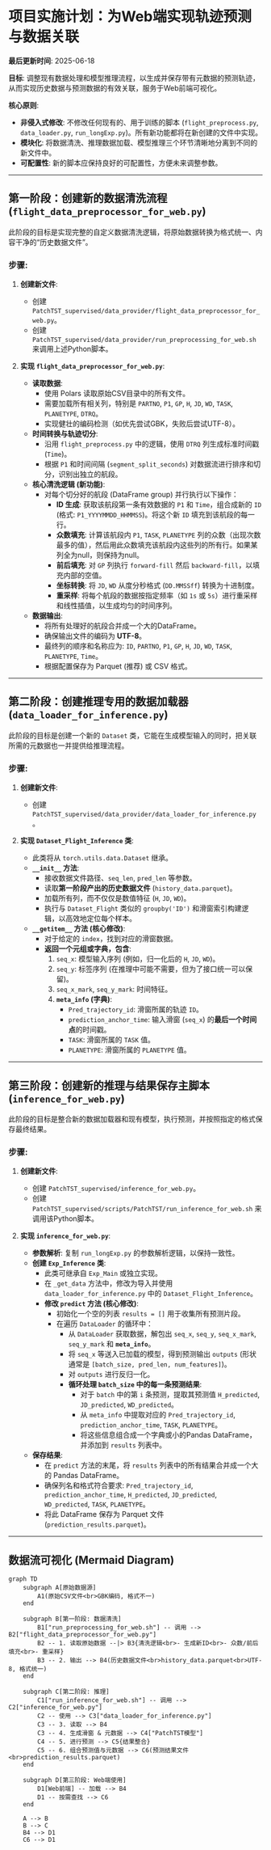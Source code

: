 # 项目实施计划：为Web端实现轨迹预测与数据关联

**最后更新时间**: 2025-06-18

**目标**: 调整现有数据处理和模型推理流程，以生成并保存带有元数据的预测轨迹，从而实现历史数据与预测数据的有效关联，服务于Web前端可视化。

**核心原则**:

*   **非侵入式修改**: 不修改任何现有的、用于训练的脚本 (`flight_preprocess.py`, `data_loader.py`, `run_longExp.py`)。所有新功能都将在新创建的文件中实现。
*   **模块化**: 将数据清洗、推理数据加载、模型推理三个环节清晰地分离到不同的新文件中。
*   **可配置性**: 新的脚本应保持良好的可配置性，方便未来调整参数。

---

## 第一阶段：创建新的数据清洗流程 (`flight_data_preprocessor_for_web.py`)

此阶段的目标是实现完整的自定义数据清洗逻辑，将原始数据转换为格式统一、内容干净的“历史数据文件”。

### 步骤:

1.  **创建新文件**:
    *   创建 `PatchTST_supervised/data_provider/flight_data_preprocessor_for_web.py`。
    *   创建 `PatchTST_supervised/data_provider/run_preprocessing_for_web.sh` 来调用上述Python脚本。

2.  **实现 `flight_data_preprocessor_for_web.py`**:
    *   **读取数据**:
        *   使用 Polars 读取原始CSV目录中的所有文件。
        *   需要加载所有相关列，特别是 `PARTNO`, `P1`, `GP`, `H`, `JD`, `WD`, `TASK`, `PLANETYPE`, `DTRQ`。
        *   实现健壮的编码检测（如优先尝试GBK，失败后尝试UTF-8）。
    *   **时间转换与轨迹切分**:
        *   沿用 `flight_preprocess.py` 中的逻辑，使用 `DTRQ` 列生成标准时间戳 (`Time`)。
        *   根据 `P1` 和时间间隔 (`segment_split_seconds`) 对数据流进行排序和切分，识别出独立的航段。
    *   **核心清洗逻辑 (新功能)**:
        *   对每个切分好的航段 (DataFrame group) 并行执行以下操作：
            *   **ID 生成**: 获取该航段第一条有效数据的 `P1` 和 `Time`，组合成新的 `ID` (格式: `P1_YYYYMMDD_HHMMSS`)。将这个新 `ID` 填充到该航段的每一行。
            *   **众数填充**: 计算该航段内 `P1`, `TASK`, `PLANETYPE` 列的众数（出现次数最多的值），然后用此众数填充该航段内这些列的所有行。如果某列全为null，则保持为null。
            *   **前后填充**: 对 `GP` 列执行 `forward-fill` 然后 `backward-fill`，以填充内部的空值。
            *   **坐标转换**: 将 `JD`, `WD` 从度分秒格式 (`DD.MMSSff`) 转换为十进制度。
            *   **重采样**: 将每个航段的数据按指定频率（如 `1s` 或 `5s`）进行重采样和线性插值，以生成均匀的时间序列。
    *   **数据输出**:
        *   将所有处理好的航段合并成一个大的DataFrame。
        *   确保输出文件的编码为 **UTF-8**。
        *   最终列的顺序和名称应为: `ID`, `PARTNO`, `P1`, `GP`, `H`, `JD`, `WD`, `TASK`, `PLANETYPE`, `Time`。
        *   根据配置保存为 Parquet (推荐) 或 CSV 格式。

---

## 第二阶段：创建推理专用的数据加载器 (`data_loader_for_inference.py`)

此阶段的目标是创建一个新的 `Dataset` 类，它能在生成模型输入的同时，把关联所需的元数据也一并提供给推理流程。

### 步骤:

1.  **创建新文件**:
    *   创建 `PatchTST_supervised/data_provider/data_loader_for_inference.py`。

2.  **实现 `Dataset_Flight_Inference` 类**:
    *   此类将从 `torch.utils.data.Dataset` 继承。
    *   **`__init__` 方法**:
        *   接收数据文件路径、`seq_len`, `pred_len` 等参数。
        *   读取**第一阶段产出的历史数据文件** (`history_data.parquet`)。
        *   加载所有列，而不仅仅是数值特征 (`H`, `JD`, `WD`)。
        *   执行与 `Dataset_Flight` 类似的 `groupby('ID')` 和滑窗索引构建逻辑，以高效地定位每个样本。
    *   **`__getitem__` 方法 (核心修改)**:
        *   对于给定的 `index`，找到对应的滑窗数据。
        *   **返回一个元组或字典，包含**:
            1.  `seq_x`: 模型输入序列 (例如，归一化后的 `H`, `JD`, `WD`)。
            2.  `seq_y`: 标签序列 (在推理中可能不需要，但为了接口统一可以保留)。
            3.  `seq_x_mark`, `seq_y_mark`: 时间特征。
            4.  **`meta_info` (字典)**:
                *   `Pred_trajectory_id`: 滑窗所属的轨迹 `ID`。
                *   `prediction_anchor_time`: 输入滑窗 (`seq_x`) 的**最后一个时间点**的时间戳。
                *   `TASK`: 滑窗所属的 `TASK` 值。
                *   `PLANETYPE`: 滑窗所属的 `PLANETYPE` 值。

---

## 第三阶段：创建新的推理与结果保存主脚本 (`inference_for_web.py`)

此阶段的目标是整合新的数据加载器和现有模型，执行预测，并按照指定的格式保存最终结果。

### 步骤:

1.  **创建新文件**:
    *   创建 `PatchTST_supervised/inference_for_web.py`。
    *   创建 `PatchTST_supervised/scripts/PatchTST/run_inference_for_web.sh` 来调用该Python脚本。

2.  **实现 `inference_for_web.py`**:
    *   **参数解析**: 复制 `run_longExp.py` 的参数解析逻辑，以保持一致性。
    *   **创建 `Exp_Inference` 类**:
        *   此类可继承自 `Exp_Main` 或独立实现。
        *   在 `_get_data` 方法中，修改为导入并使用 `data_loader_for_inference.py` 中的 `Dataset_Flight_Inference`。
        *   **修改 `predict` 方法 (核心修改)**:
            *   初始化一个空的列表 `results = []` 用于收集所有预测片段。
            *   在遍历 `DataLoader` 的循环中：
                *   从 `DataLoader` 获取数据，解包出 `seq_x`, `seq_y`, `seq_x_mark`, `seq_y_mark` 和 **`meta_info`**。
                *   将 `seq_x` 等送入已加载的模型，得到预测输出 `outputs` (形状通常是 `[batch_size, pred_len, num_features]`)。
                *   对 `outputs` 进行反归一化。
                *   **循环处理 `batch_size` 中的每一条预测结果**:
                    *   对于 `batch` 中的第 `i` 条预测，提取其预测值 `H_predicted`, `JD_predicted`, `WD_predicted`。
                    *   从 `meta_info` 中提取对应的 `Pred_trajectory_id`, `prediction_anchor_time`, `TASK`, `PLANETYPE`。
                    *   将这些信息组合成一个字典或小的Pandas DataFrame，并添加到 `results` 列表中。
    *   **保存结果**:
        *   在 `predict` 方法的末尾，将 `results` 列表中的所有结果合并成一个大的 Pandas DataFrame。
        *   确保列名和格式符合要求: `Pred_trajectory_id`, `prediction_anchor_time`, `H_predicted`, `JD_predicted`, `WD_predicted`, `TASK`, `PLANETYPE`。
        *   将此 DataFrame 保存为 Parquet 文件 (`prediction_results.parquet`)。

---

## 数据流可视化 (Mermaid Diagram)

```mermaid
graph TD
    subgraph A[原始数据源]
        A1(原始CSV文件<br>GBK编码, 格式不一)
    end

    subgraph B[第一阶段: 数据清洗]
        B1["run_preprocessing_for_web.sh"] -- 调用 --> B2["flight_data_preprocessor_for_web.py"]
        B2 -- 1. 读取原始数据 --|> B3{清洗逻辑<br>- 生成新ID<br>- 众数/前后填充<br>- 重采样}
        B3 -- 2. 输出 --> B4(历史数据文件<br>history_data.parquet<br>UTF-8, 格式统一)
    end

    subgraph C[第二阶段: 推理]
        C1["run_inference_for_web.sh"] -- 调用 --> C2["inference_for_web.py"]
        C2 -- 使用 --> C3["data_loader_for_inference.py"]
        C3 -- 3. 读取 --> B4
        C3 -- 4. 生成滑窗 & 元数据 --> C4["PatchTST模型"]
        C4 -- 5. 进行预测 --> C5{结果整合}
        C5 -- 6. 组合预测值与元数据 --> C6(预测结果文件<br>prediction_results.parquet)
    end

    subgraph D[第三阶段: Web端使用]
        D1[Web前端] -- 加载 --> B4
        D1 -- 按需查找 --> C6
    end

    A --> B
    B --> C
    B4 --> D1
    C6 --> D1